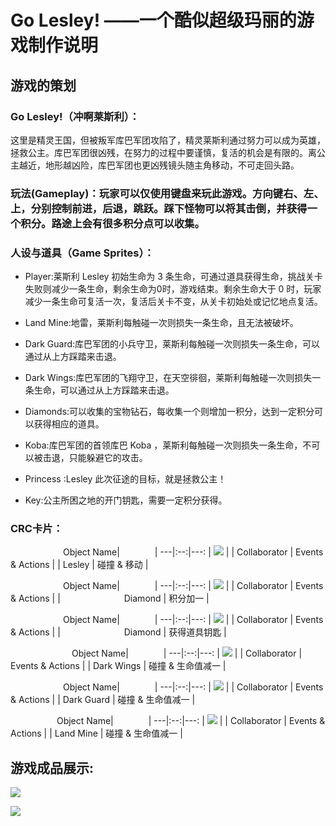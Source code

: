 # Go Lesley!      ——一个酷似超级玛丽的游戏制作说明

## 游戏的策划

### Go Lesley!（冲啊莱斯利）：  
这里是精灵王国，但被叛军库巴军团攻陷了，精灵莱斯利通过努力可以成为英雄，拯救公主。库巴军团很凶残，在努力的过程中要谨慎，复活的机会是有限的。离公主越近，地形越凶险，库巴军团也更凶残镜头随主角移动，不可走回头路。

### 玩法(Gameplay)：玩家可以仅使用键盘来玩此游戏。方向键右、左、上，分别控制前进，后退，跳跃。踩下怪物可以将其击倒，并获得一个积分。路途上会有很多积分点可以收集。  

### 人设与道具（Game Sprites）：  

- Player:莱斯利 Lesley 初始生命为 3 条生命，可通过道具获得生命，挑战关卡失败则减少一条生命，剩余生命为0时，游戏结束。剩余生命大于 0 时，玩家减少一条生命可复活一次，复活后关卡不变，从关卡初始处或记忆地点复活。

- Land Mine:地雷，莱斯利每触碰一次则损失一条生命，且无法被破坏。

- Dark Guard:库巴军团的小兵守卫，莱斯利每触碰一次则损失一条生命，可以通过从上方踩踏来击退。

- Dark Wings:库巴军团的飞翔守卫，在天空徘徊，莱斯利每触碰一次则损失一条生命，可以通过从上方踩踏来击退。

- Diamonds:可以收集的宝物钻石，每收集一个则增加一积分，达到一定积分可以获得相应的道具。

- Koba:库巴军团的首领库巴 Koba ，莱斯利每触碰一次则损失一条生命，不可以被击退，只能躲避它的攻击。

- Princess :Lesley 此次征途的目标，就是拯救公主！

- Key:公主所困之地的开门钥匙，需要一定积分获得。


### CRC卡片：

　　　　　　Object Name|　　　　| 
---|:--:|---:
|     ![](http://m.qpic.cn/psb?/V10TJRfP2sMibY/530xqvwiCzk1166xKEdpU.94yvI2X8NR3F3Aid3kCc4!/b/dFQBAAAAAAAA&bo=PQBGAAAAAAARB0s!&rf=viewer_4)                     |
| Collaborator | Events & Actions |
|    Lesley     |    碰撞 & 移动      |  

  

　　　　　　Object Name|　　　　| 
---|:--:|---:
|     ![](http://m.qpic.cn/psb?/V10TJRfP2sMibY/*mZBuqoQu2npXYlLJX1bkSRfu4.RG9mvJM7rJjx*1Fw!/b/dDABAAAAAAAA&bo=MQAsAAAAAAADFy8!&rf=viewer_4)                     |
| Collaborator | Events & Actions |
|    　　　　　　　Diamond     |    积分加一      |  



　　　　　　Object Name|　　　　| 
---|:--:|---:
|     ![](http://m.qpic.cn/psb?/V10TJRfP2sMibY/9Xb8ovzReeik42PYc1i0PO2uD6gCIHjEmFKRSeXkplk!/b/dDQBAAAAAAAA&bo=LABCAAAAAAADB0w!&rf=viewer_4)                     |
| Collaborator | Events & Actions |
|    　　　　　　　Diamond     |    获得道具钥匙      |  



　　　　　　　Object Name|　　　　| 
---|:--:|---:
|     ![](http://m.qpic.cn/psb?/V10TJRfP2sMibY/dE9aCQELVwhpaBpSfO8dMmIlUXCIpdfkbYaQdVm7dDs!/b/dFIBAAAAAAAA&bo=fQBRAAAAAAARFww!&rf=viewer_4)                     |
| Collaborator | Events & Actions |
|   Dark Wings   |    碰撞 & 生命值减一      |　   



　　　　　　Object Name|　　　　| 
---|:--:|---:
|     ![](http://a1.qpic.cn/psb?/V10TJRfP2sMibY/zVuS0Z8Zz.TIkpgGXeCHJlNTRb1gDy7KRmYJCJwDOAs!/b/dFQBAAAAAAAA&ek=1&kp=1&pt=0&bo=NgA*AAAAAAADFzs!&tl=1&vuin=1960226332&tm=1541498400&sce=60-3-3&rf=viewer_4)                     |
| Collaborator | Events & Actions |
|    Dark Guard     |     碰撞 & 生命值减一     |　　




　　　　　 Object Name|　　　　| 
---|:--:|---:
|     ![](http://m.qpic.cn/psb?/V10TJRfP2sMibY/YYOITx28JpusGnkrXOewyJpkYAdNaOOzDXIGhr0466Q!/b/dDMBAAAAAAAA&bo=RwA9AAAAAAADF0g!&rf=viewer_4)                     |
| Collaborator | Events & Actions |
|     Land Mine    |    碰撞 & 生命值减一      |



## 游戏成品展示:
![](http://m.qpic.cn/psb?/V10TJRfP2sMibY/AR0Airczn4OTbiGLCZxhBrC573BMn1UmbfsYU4bJc2M!/b/dFMBAAAAAAAA&bo=2QVLAwAAAAAClyc!&rf=viewer_4)

![](http://m.qpic.cn/psb?/V10TJRfP2sMibY/VIYJtkRMOzr*V7vraIeGC*7mDhq*DnPQQQPL2W56oNU!/b/dFIBAAAAAAAA&bo=2QVOAwAAAAAClyI!&rf=viewer_4)






